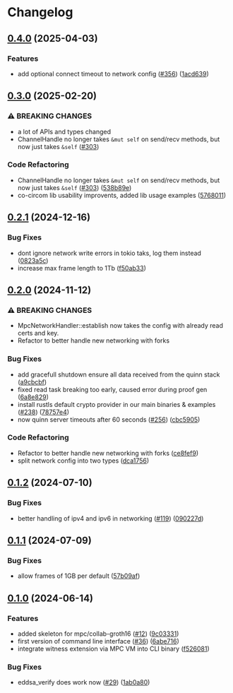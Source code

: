 # Changelog

## [0.4.0](https://github.com/TaceoLabs/co-snarks/compare/mpc-net-v0.3.0...mpc-net-v0.4.0) (2025-04-03)


### Features

* add optional connect timeout to network config ([#356](https://github.com/TaceoLabs/co-snarks/issues/356)) ([1acd639](https://github.com/TaceoLabs/co-snarks/commit/1acd639a1bfc4e0fea58b291346200a9c82fb487))

## [0.3.0](https://github.com/Taceolabs/co-snarks/compare/mpc-net-v0.2.1...mpc-net-v0.3.0) (2025-02-20)


### ⚠ BREAKING CHANGES

* a lot of APIs and types changed
* ChannelHandle no longer takes `&mut self` on send/recv methods, but now just takes `&self` ([#303](https://github.com/Taceolabs/co-snarks/issues/303))

### Code Refactoring

* ChannelHandle no longer takes `&mut self` on send/recv methods, but now just takes `&self` ([#303](https://github.com/Taceolabs/co-snarks/issues/303)) ([538b89e](https://github.com/Taceolabs/co-snarks/commit/538b89ebd11c21701b72f8025586655781574a52))
* co-circom lib usability improvents, added lib usage examples ([5768011](https://github.com/Taceolabs/co-snarks/commit/576801192076a27c75cd07fe1ec62244700bb934))

## [0.2.1](https://github.com/TaceoLabs/co-snarks/compare/mpc-net-v0.2.0...mpc-net-v0.2.1) (2024-12-16)


### Bug Fixes

* dont ignore network write errors in tokio taks, log them instead ([0823a5c](https://github.com/TaceoLabs/co-snarks/commit/0823a5ca0e851e609753b6c5134477ad530d0f3f))
* increase max frame length to 1Tb ([f50ab33](https://github.com/TaceoLabs/co-snarks/commit/f50ab33033b7a030345dadf32b6879fc74e2d53a))

## [0.2.0](https://github.com/TaceoLabs/co-snarks/compare/mpc-net-v0.1.2...mpc-net-v0.2.0) (2024-11-12)


### ⚠ BREAKING CHANGES

* MpcNetworkHandler::establish now takes the config with already read certs and key.
* Refactor to better handle new networking with forks

### Bug Fixes

* add gracefull shutdown ensure all data received from the quinn stack ([a9cbcbf](https://github.com/TaceoLabs/co-snarks/commit/a9cbcbf8a5fa00f01c94cd80eae45cbf7f65390f))
* fixed read task breaking too early, caused error during proof gen ([6a8e829](https://github.com/TaceoLabs/co-snarks/commit/6a8e82913b88414ee05a7159fbd390a32db70b9d))
* install rustls default crypto provider in our main binaries & examples ([#238](https://github.com/TaceoLabs/co-snarks/issues/238)) ([78757e4](https://github.com/TaceoLabs/co-snarks/commit/78757e46d8622360377d27c5d475d417bed95c5a))
* now quinn server timeouts after 60 seconds ([#256](https://github.com/TaceoLabs/co-snarks/issues/256)) ([cbc5905](https://github.com/TaceoLabs/co-snarks/commit/cbc5905a2a704bdcca3b9fed1a5fea7a95b4b6b5))


### Code Refactoring

* Refactor to better handle new networking with forks ([ce8fef9](https://github.com/TaceoLabs/co-snarks/commit/ce8fef922327db1e0d87b0546dd089100edf643f))
* split network config into two types ([dca1756](https://github.com/TaceoLabs/co-snarks/commit/dca175603a5d6a2f75ccd987cb0b19cc3d965b00))

## [0.1.2](https://github.com/TaceoLabs/collaborative-circom/compare/mpc-net-v0.1.1...mpc-net-v0.1.2) (2024-07-10)


### Bug Fixes

* better handling of ipv4 and ipv6 in networking ([#119](https://github.com/TaceoLabs/collaborative-circom/issues/119)) ([090227d](https://github.com/TaceoLabs/collaborative-circom/commit/090227d372215e9459c06777064b04ec4865bdb6))

## [0.1.1](https://github.com/TaceoLabs/collaborative-circom/compare/mpc-net-v0.1.0...mpc-net-v0.1.1) (2024-07-09)


### Bug Fixes

* allow frames of 1GB per default ([57b09af](https://github.com/TaceoLabs/collaborative-circom/commit/57b09afd8b858dfd803c8f0bbb51a47d549fa8e7))

## [0.1.0](https://github.com/TaceoLabs/collaborative-circom/compare/mpc-net-v0.0.1...mpc-net-v0.1.0) (2024-06-14)


### Features

* added skeleton for mpc/collab-groth16 ([#12](https://github.com/TaceoLabs/collaborative-circom/issues/12)) ([9c03331](https://github.com/TaceoLabs/collaborative-circom/commit/9c03331171429f061ead8cddda292cd97d498f1a))
* first version of command line interface ([#36](https://github.com/TaceoLabs/collaborative-circom/issues/36)) ([6abe716](https://github.com/TaceoLabs/collaborative-circom/commit/6abe716268f1e165cdae07a10f4d2dafd010cc04))
* integrate witness extension via MPC VM into CLI binary ([f526081](https://github.com/TaceoLabs/collaborative-circom/commit/f526081a01e3faa6b48fb463f3690f968218a1a4))


### Bug Fixes

* eddsa_verify does work now ([#29](https://github.com/TaceoLabs/collaborative-circom/issues/29)) ([1ab0a80](https://github.com/TaceoLabs/collaborative-circom/commit/1ab0a806b8a9f32d2783ce9838826fe71a48d78f))
